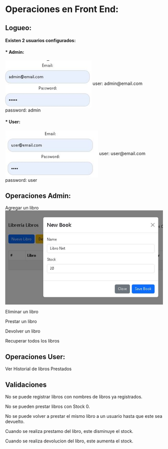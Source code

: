 # Operaciones en Front End:



## Logueo: 
####  Existen 2 usuarios configurados: 
####   * Admin:
<img align="center" src="https://github.com/GregHowe/LibraryFrontEnd/blob/main/images/loginAdmin.JPG" height="150" />             
             user: admin@email.com
             password: admin

             
####   * User:  
<img align="center" src="https://github.com/GregHowe/LibraryFrontEnd/blob/main/images/loginUser.JPG" height="150" />                          
             user: user@email.com
             password: user


## Operaciones Admin:
Agregar un libro
<img align="center" src="https://github.com/GregHowe/LibraryFrontEnd/blob/main/images/AddLibro.JPG" height="300" />                          


Eliminar un libro


Prestar un libro


Devolver un libro


Recuperar todos los libros


## Operaciones User:
Ver Historial de libros Prestados

## Validaciones
No se puede registrar libros con nombres de libros ya registrados.

No se pueden prestar libros con Stock 0.

No se puede volver a prestar el mismo libro a un usuario hasta que este sea devuelto.

Cuando se realiza prestamo del libro, este disminuye el stock.

Cuando se realiza devolucion del libro, este aumenta el stock.





